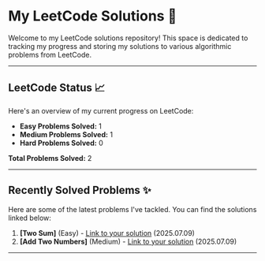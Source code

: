# My LeetCode Solutions 🚀

Welcome to my LeetCode solutions repository! This space is dedicated to tracking my progress and storing my solutions to various algorithmic problems from LeetCode.

---

## LeetCode Status 📈

Here's an overview of my current progress on LeetCode:
    
* **Easy Problems Solved:** 1
* **Medium Problems Solved:** 1
* **Hard Problems Solved:** 0
    
**Total Problems Solved:** 2
    

---

## Recently Solved Problems ✨

Here are some of the latest problems I've tackled. You can find the solutions linked below:

1.  **[Two Sum]** (Easy) - [Link to your solution](https://github.com/L4yoos/leetcode/blob/main/1_TwoSum/Solution.java) (2025.07.09)
2.  **[Add Two Numbers]** (Medium) - [Link to your solution](https://github.com/L4yoos/leetcode/blob/main/2_AddTwoNumbers/Solution.java) (2025.07.09)
---
